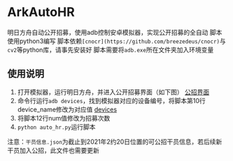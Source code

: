 # ArkAutoHR
明日方舟自动公开招募，使用adb控制安卓模拟器，实现公开招募的全自动
脚本使用python3编写
脚本依赖`[cnocr](https://github.com/breezedeus/cnocr)`与`cv2`等python库，请事先安装好
脚本需要将`adb.exe`所在文件夹加入环境变量

## 使用说明
1. 打开模拟器，运行明日方舟，并进入公开招募界面（如下图）
[公招界面](fig/公招界面.png)
2. 命令行运行`adb devices`，找到模拟器对应的设备编号，将脚本第10行device_name修改为对应值
[devices](fig/devices.png)
3. 将脚本12行num值修改为招募次数
4. `python auto_hr.py`运行脚本

注意：`干员信息.json`为截止到2021年2约20日位置的可公招干员信息，若后续新干员加入公招，此文件也需要更新
